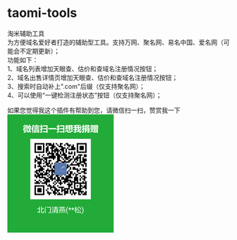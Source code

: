 # taomi-tools  
淘米辅助工具  
为方便域名爱好者打造的辅助型工具。支持万网、聚名网、易名中国、爱名网（可能会不定期更新）；  
功能如下：    
1、域名列表增加天眼查、估价和查域名注册情况按钮；    
2、域名出售详情页增加天眼查、估价和查域名注册情况按钮；    
3、搜索时自动补上".com"后缀（仅支持聚名网）；    
4、可以使用“一键检测注册状态”按钮（仅支持聚名网）；  

如果您觉得我这个插件有帮助到您，请微信扫一扫，赞赏我一下  
![微信扫一扫，赞赏我一下](https://github.com/bmqy/taomi-tools/blob/master/images/weixinpay.png)
